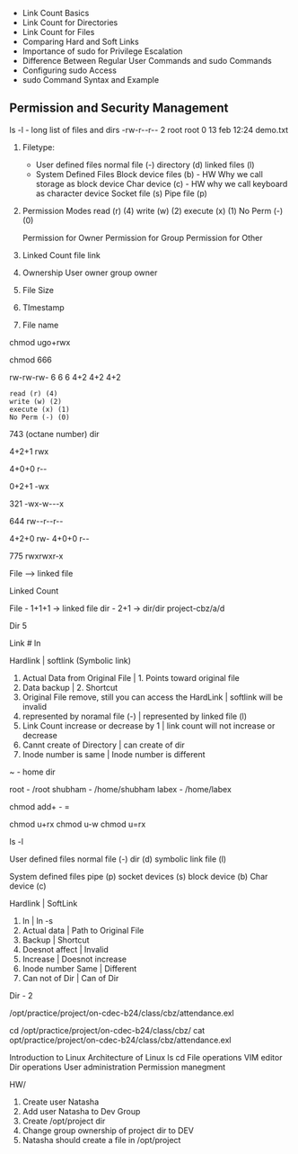 - Link Count Basics
- Link Count for Directories
- Link Count for Files
- Comparing Hard and Soft Links
- Importance of sudo for Privilege Escalation
- Difference Between Regular User Commands and sudo Commands
- Configuring sudo Access
- sudo Command Syntax and Example


## Permission and Security Management

ls -l - long list of files and dirs
-rw-r--r-- 2 root root 0 13 feb 12:24 demo.txt

1. Filetype: 
    - User defined files
        normal file (-)
        directory (d)
        linked files (l)
    - System Defined Files
        Block device files (b)  - HW Why we call storage as block device
        Char device (c)     - HW why we call keyboard as character device
        Socket file (s)
        Pipe file (p) 

2. Permission Modes
    read (r) (4)
    write (w) (2)
    execute (x) (1)
    No Perm (-) (0)

    Permission for Owner 
    Permission for Group 
    Permission for Other

3. Linked Count
file link

4. Ownership
    User owner
    group owner

5. File Size

6. TImestamp

7. File name

chmod ugo+rwx

chmod 666 

rw-rw-rw-
6  6  6
4+2 4+2 4+2

    read (r) (4)
    write (w) (2)
    execute (x) (1)
    No Perm (-) (0)


743 (octane number)  dir

4+2+1
rwx

4+0+0
r--

0+2+1
-wx

321
-wx-w---x

644
rw--r--r--

4+2+0
rw-
4+0+0
r--

775
rwxrwxr-x

File --> linked file

Linked Count

File - 1+1+1 -> linked file
dir - 2+1 -> dir/dir
project-cbz/a/d

Dir 5 


Link # ln    <original file path>    <linked file>

Hardlink        |   softlink (Symbolic link)

1. Actual Data from Original File  |   1. Points toward original file
2. Data backup | 2. Shortcut
3. Original File remove, still you can access the HardLink | softlink will be invalid
4. represented by noramal file (-) | represented by linked file (l)
5. Link Count increase or decrease by 1 | link count will not increase or decrease
6. Cannt create of Directory | can create of dir
7. Inode number is same | Inode number is different

~ - home dir


root - /root
shubham - /home/shubham
labex - /home/labex

chmod add+ - =

chmod u+rx
chmod u-w
chmod u=rx





ls -l

User defined files
normal file (-)
dir (d)
symbolic link file (l)

System defined files
pipe (p)
socket devices (s)
block device (b)
Char device (c)


Hardlink | SoftLink
1. ln <ORIGINALFILE> <LINKEDFILE> | ln -s <ORIGINALFILE> <LINKEDFILE>
2. Actual data | Path to Original File
3. Backup | Shortcut
4. Doesnot affect | Invalid 
5. Increase | Doesnot increase
6. Inode number Same | Different
7. Can not of Dir | Can of Dir

Dir - 2


/opt/practice/project/on-cdec-b24/class/cbz/attendance.exl

cd /opt/practice/project/on-cdec-b24/class/cbz/
cat opt/practice/project/on-cdec-b24/class/cbz/attendance.exl



Introduction to Linux
Architecture of Linux
ls cd
File operations
VIM editor
Dir operations
User administration
Permission manegment


HW/

1. Create user Natasha
2. Add user Natasha to Dev Group
3. Create /opt/project dir
4. Change group ownership of project dir to DEV
5. Natasha should create a file in /opt/project
